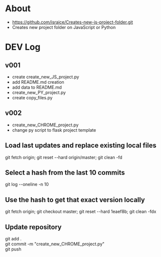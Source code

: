 # About
- https://github.com/israice/Creates-new-js-project-folder.git
- Creates new project folder on JavaScript or Python



# DEV Log
## v001
- create create_new_JS_project.py 
- add README.md creation
- add data to README.md
- create_new_PY_project.py
- create copy_files.py
## v002
- create_new_CHROME_project.py
- change py script to flask project template



## Load last updates and replace existing local files
git fetch origin; git reset --hard origin/master; git clean -fd  
## Select a hash from the last 10 commits
git log --oneline -n 10  
## Use the hash to get that exact version locally
git fetch origin; git checkout master; git reset --hard 1eaef8b; git clean -fdx  

## Update repository
git add .  
git commit -m "create_new_CHROME_project.py"  
git push
